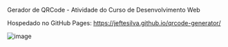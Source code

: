 Gerador de QRCode - Atividade do Curso de Desenvolvimento Web

Hospedado no GitHub Pages: https://jeftesilva.github.io/qrcode-generator/

![image](https://user-images.githubusercontent.com/11585324/199611956-3d1f8895-736d-4310-b9c0-efb3d6ee14e1.png)
